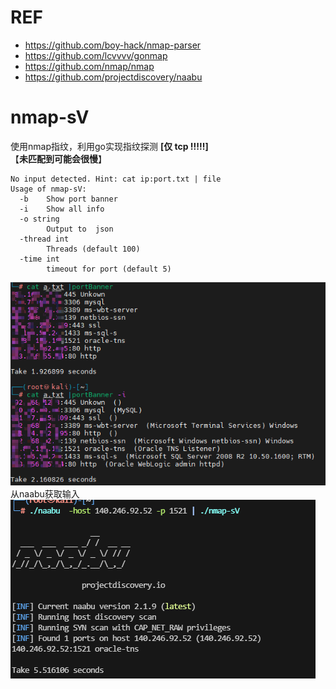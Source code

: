 # REF
- https://github.com/boy-hack/nmap-parser  
- https://github.com/lcvvvv/gonmap
- https://github.com/nmap/nmap
- https://github.com/projectdiscovery/naabu

# nmap-sV
使用nmap指纹，利用go实现指纹探测
**[仅 tcp  !!!!!]**  
【**未匹配到可能会很慢**】
```
No input detected. Hint: cat ip:port.txt | file
Usage of nmap-sV:
  -b    Show port banner
  -i    Show all info
  -o string
        Output to  json 
  -thread int
        Threads (default 100)
  -time int
        timeout for port (default 5)

```

![image](img/example.png)  
从naabu获取输入
![img.png](img/img.png)